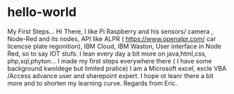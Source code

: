 # hello-world
My First Steps...
Hi There,
I like Pi Raspberry and his sensors/ camera , Node-Red and its nodes, API like ALPR ( https://www.openalpr.com/ car licencse plate regonition), IBM Cloud, IBM Waston, User interface in Node Red, so to say IOT stufs.
I lean every day a bit more on java,html,css, php,sql,phyton...
I made my first steps everywhere there ( I have some background kwoldege but limited pratice)
I am a Microsoft excel, excle VBA /Access advance user  and sharepoint expert.
I hope ot leanr there a bit more and to shorten my learning curve.
Regards from Eric.
